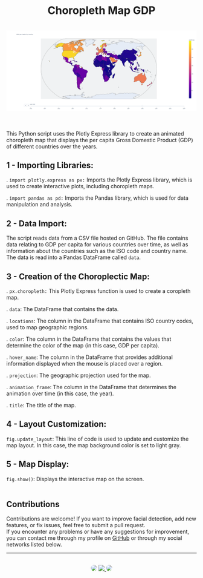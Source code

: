 <h1 align="center">Choropleth Map GDP</h1>
</br>

<div align="center">
<img src="https://github.com/SidneyTeodoroJr/choropleth_map_GDP/blob/main/capita.png"    alt="choropleth map">
</div>
</br>
</br>


This Python script uses the Plotly Express library to create an animated choropleth map that displays the per capita Gross Domestic Product (GDP) of different countries over the years.
</br>

## 1 - Importing Libraries:

. `import plotly.express as px:` Imports the Plotly Express library, which is used to create interactive plots, including choropleth maps.

. `import pandas as pd:` Imports the Pandas library, which is used for data manipulation and analysis.
</br>

## 2 - Data Import:

The script reads data from a CSV file hosted on GitHub. The file contains data relating to GDP per capita for various countries over time, as well as information about the countries such as the ISO code and country name. The data is read into a Pandas DataFrame called `data`.
</br>

## 3 - Creation of the Choroplectic Map:

. `px.choropleth:` This Plotly Express function is used to create a coropleth map. 

. `data`: The DataFrame that contains the data.

. `locations`: The column in the DataFrame that contains ISO country codes, used to map geographic regions.

. `color`: The column in the DataFrame that contains the values ​​that determine the color of the map (in this case, GDP per capita).

. `hover_name`: The column in the DataFrame that provides additional information displayed when the mouse is placed over a region.

. `projection`: The geographic projection used for the map.

. `animation_frame`: The column in the DataFrame that determines the animation over time (in this case, the year).

. `title`: The title of the map.
</br>

## 4 - Layout Customization:

`fig.update_layout`: This line of code is used to update and customize the map layout. In this case, the map background color is set to light gray.
</br>

## 5 - Map Display:

`fig.show()`: Displays the interactive map on the screen.
</br>
</br>

## Contributions

<p>
Contributions are welcome! If you want to improve facial detection, add new features, or fix issues, feel free to submit a pull request. </br>If you encounter any problems or have any suggestions for improvement, you can contact me through my profile on <a href="https://github.com/SidneyTeodoroJr" target="_blank">GitHub</a> or through my social networks listed below.
</p>

<hr>
</br>

<div align="center">
<a href="https://www.facebook.com/profile.php?id=100091086461235" target="_blank"><img src="https://img.shields.io/badge/-Facebook-%230077B5?style=for-the-badge&logo=facebook&logoColor=white" style="border-radius: 30px" target="_blank"></a>
<a href="https://www.instagram.com/sidneyteodoroaraujo" target="_blank"><img src="https://img.shields.io/badge/-Instagram-%23E4405F?style=for-the-badge&logo=instagram&logoColor=white"</a>
<a href="https://www.linkedin.com/in/sidney-teodoro-4a4a8119b?lipi=urn%3Ali%3Apage%3Ad_flagship3_profile_view_base_contact_details%3B%2FevuTOiSSJS2hWGCZgtZiQ%3D%3D" target="_blank"><img src="https://img.shields.io/badge/-LinkedIn-%230077B5?style=for-the-badge&logo=linkedin&logoColor=white" style="border-radius: 30px" target="_blank"></a>
</div>
